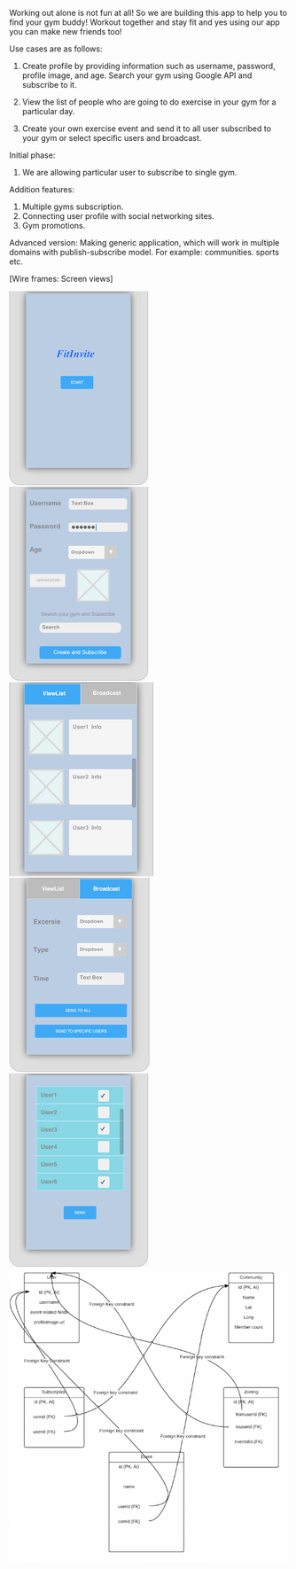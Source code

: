 
Working out alone is not fun at all!  So we are building this app to help you to find your gym buddy! Workout together and stay fit and yes using our app you can make new friends too!

Use cases are as follows:
1.	Create profile by providing information such as username, password, profile image, and age.
Search your gym using Google API and subscribe to it.

2.	View the list of people who are going to do exercise in your gym for a particular day.
3.	Create your own exercise event and send it to all user subscribed to your gym or select specific users and broadcast.

Initial phase:
1.	We are allowing particular user to subscribe to single gym.

Addition features:        
1.	Multiple gyms subscription.
2.	Connecting user profile with social networking sites.
3.	Gym promotions.

Advanced version:
Making generic application, which will work in multiple domains with publish-subscribe model. For example: communities. sports etc.



[Wire frames: Screen views]

![Video Walkthrough](project1.png)
![Video Walkthrough](project2.png)
![Video Walkthrough](project3.png)
![Video Walkthrough](project4.png)
![Video Walkthrough](project5.png)
![DB schema](androidProjectDBSchema.png)
